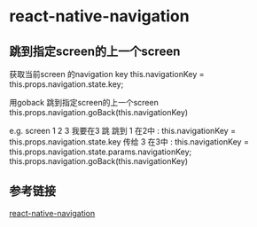 # react-native-navigation



## 跳到指定screen的上一个screen

获取当前screen 的navigation key
this.navigationKey = this.props.navigation.state.key;

用goback 跳到指定screen的上一个screen
this.props.navigation.goBack(this.navigationKey)

e.g. screen 1 2 3 我要在3 跳 跳到 1
在2中 :
this.navigationKey = this.props.navigation.state.key 传给 3
在3中 :
this.navigationKey = this.props.navigation.state.params.navigationKey;
this.props.navigation.goBack(this.navigationKey)



## 参考链接

[react-native-navigation](https://github.com/wix/react-native-navigation)

